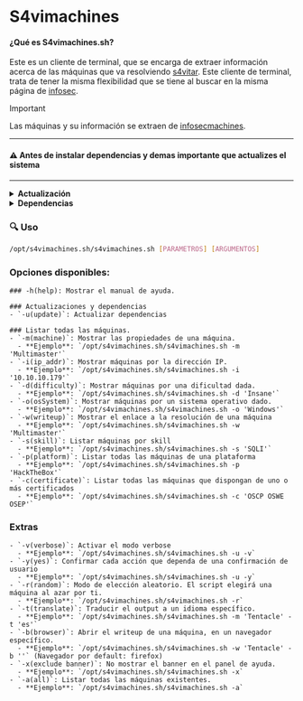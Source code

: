 # S4vimachines

#### ¿Qué es S4vimachines.sh?
Este es un cliente de terminal, que se encarga de extraer información acerca de las máquinas que va resolviendo [s4vitar](https://www.youtube.com/s4vitar). Este cliente de terminal, trata de tener la misma flexibilidad que se tiene al buscar en la misma página de [infosec](https://infosecmachines.io). 
> [!IMPORTANT]
> Las máquinas y su información se extraen de [infosecmachines](https://infosecmachines.io/api/machines).

---

#### ⚠️ Antes de instalar dependencias y demas importante que actualizes el sistema

---

<details>
  <summary><b>Actualización</b></summary>

  ### Debian
  
  ```bash
  sudo apt update && sudo apt upgrade -y # Para distribuciones basadas en debian
  sudo apt update && sudo parrot-upgrade -y # Para el delicado de Parrot
  ```

  ### Arch
  ```bash
  sudo pacman -Syu --noconfirm   # Usando pacman (gestor oficial)
  sudo paru -Syu --noconfirm     # Usando paru (AUR helper basado en pacman)
  sudo yay -Syu --noconfirm      # Usando yay (otro AUR helper basado en pacman)
  ```


</details>  

<details>
  <summary><b>Dependencias</b></summary>

  ### Debian
  
  ```bash
  sudo apt install coreutils util-linux npm nodejs bc moreutils translate-shell -y
  sudo apt install node-js-beautify -y 
  ```

  ### Arch
  
  ```bash
  sudo pacman -S coreutils npm nodejs bc moreutils translate-shell --noconfirm
  sudo npm install -g js-beautify 
  ```

</details>


### 🔍 Uso

```bash
/opt/s4vimachines.sh/s4vimachines.sh [PARAMETROS] [ARGUMENTOS]
```

### Opciones disponibles:

```
### -h(help): Mostrar el manual de ayuda.

### Actualizaciones y dependencias
- `-u(update)`: Actualizar dependencias

### Listar todas las máquinas.
- `-m(machine)`: Mostrar las propiedades de una máquina.
  - **Ejemplo**: `/opt/s4vimachines.sh/s4vimachines.sh -m 'Multimaster'`
- `-i(ip_addr)`: Mostrar máquinas por la dirección IP.
  - **Ejemplo**: `/opt/s4vimachines.sh/s4vimachines.sh -i '10.10.10.179'`
- `-d(difficulty)`: Mostrar máquinas por una dificultad dada.
  - **Ejemplo**: `/opt/s4vimachines.sh/s4vimachines.sh -d 'Insane'`
- `-o(osSystem)`: Mostrar máquinas por un sistema operativo dado.
  - **Ejemplo**: `/opt/s4vimachines.sh/s4vimachines.sh -o 'Windows'`
- `-w(writeup)`: Mostrar el enlace a la resolución de una máquina
  - **Ejemplo**: `/opt/s4vimachines.sh/s4vimachines.sh -w 'Multimaster'`
- `-s(skill)`: Listar máquinas por skill
  - **Ejemplo**: `/opt/s4vimachines.sh/s4vimachines.sh -s 'SQLI'`
- `-p(platform)`: Listar todas las máquinas de una plataforma
  - **Ejemplo**: `/opt/s4vimachines.sh/s4vimachines.sh -p 'HackTheBox'`
- `-c(certificate)`: Listar todas las máquinas que dispongan de uno o más certificados
  - **Ejemplo**: `/opt/s4vimachines.sh/s4vimachines.sh -c 'OSCP OSWE OSEP'`
```



### Extras
```
- `-v(verbose)`: Activar el modo verbose
  - **Ejemplo**: `/opt/s4vimachines.sh/s4vimachines.sh -u -v`
- `-y(yes)`: Confirmar cada acción que dependa de una confirmación de usuario
  - **Ejemplo**: `/opt/s4vimachines.sh/s4vimachines.sh -u -y`
- `-r(random)`: Modo de elección aleatorio. El script elegirá una máquina al azar por ti.
  - **Ejemplo**: `/opt/s4vimachines.sh/s4vimachines.sh -r`
- `-t(translate)`: Traducir el output a un idioma específico.
  - **Ejemplo**: `/opt/s4vimachines.sh/s4vimachines.sh -m 'Tentacle' -t 'es'`
- `-b(browser)`: Abrir el writeup de una máquina, en un navegador específico.
  - **Ejemplo**: `/opt/s4vimachines.sh/s4vimachines.sh -w 'Tentacle' -b ''` (Navegador por default: firefox)
- `-x(exclude banner)`: No mostrar el banner en el panel de ayuda.
  - **Ejemplo**: `/opt/s4vimachines.sh/s4vimachines.sh -x`
- `-a(all)`: Listar todas las máquinas existentes.
  - **Ejemplo**: `/opt/s4vimachines.sh/s4vimachines.sh -a`
```
